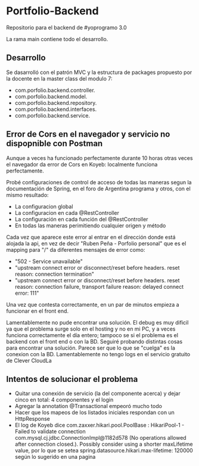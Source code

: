 # Portfolio-Backend

Repositorio para el backend de #yoprogramo 3.0

La rama main contiene todo el desarrollo.

## Desarrollo
Se dasarrolló con el patrón MVC y la estructura de packages propuesto por la docente en la master class del modulo 7:

- com.porfolio.backend.controller.
- com.porfolio.backend.model.
- com.porfolio.backend.repository.
- com.porfolio.backend.interfaces.
- com.porfolio.backend.service.


## Error de Cors en el navegador y servicio no dispopnible con Postman

Aunque a veces ha funcionado perfectamente durante 10 horas otras veces el navegador da error de Cors en Koyeb: localmente funciona perfectamente.

Probé configuraciones de control de acceso de todas las maneras segun la documentación de Spring, en el foro de Argentina programa y otros, con el mismo resultado:

- La configuracion global
- La configuracion en cada @RestController
- La configuración en cada función del @RestController
- En todas las maneras perimitiendo cualquier origen y método

Cada vez que aparece este error al entrar en el dirección donde está alojada la api, en vez de decir "Ruben Peña - Porfolio personal" que es el mapping para "/" da diferentes mensajes de error como:

- "502 - Service unavailable"
- "upstream connect error or disconnect/reset before headers. reset reason: connection termination"
- "upstream connect error or disconnect/reset before headers. reset reason: connection failure, transport failure reason: delayed connect error: 111"

Una vez que contesta correctamente, en un par de minutos empieza a funcionar en el front end.

Lamentablemente no pude encontrar una solución. El debug es muy dificil ya que el problema surge solo en el hosting y no en mi PC, y a veces funciona correctamente el día entero; tampoco se si el problema es el backend con el front end o con la BD. Seguiré probando distintas cosas para encontrar una solución.
Parece ser que lo que se "cuelga" es la conexion con la BD. Lamentablemente no tengo logs en el servicio gratuito de Clever CloudLa 

## Intentos de solucionar el problema 

- Quitar una conexión de servicio (la del componente acerca) y dejar cinco en total: 4 componentes y el login
- Agregar la annotation @Transactional empeoró mucho todo
- Hacer que los mapeos de los listados iniciales respondan con un HttpResponse
- El log de Koyeb dice com.zaxxer.hikari.pool.PoolBase : HikariPool-1 - Failed to validate connection com.mysql.cj.jdbc.ConnectionImpl@1182d578 (No operations allowed after connection closed.). Possibly consider using a shorter maxLifetime value, por lo que se setea spring.datasource.hikari.max-lifetime: 120000 según lo sugerido en una pagina
	

